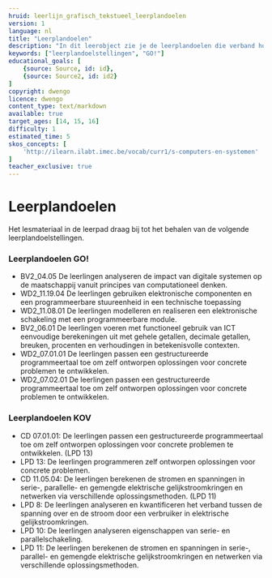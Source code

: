 ```yaml
---
hruid: leerlijn_grafisch_tekstueel_leerplandoelen
version: 1
language: nl
title: "Leerplandoelen"
description: "In dit leerobject zie je de leerplandoelen die verband houden met het materiaal uit dit leerpad."
keywords: ["leerplandoelstellingen", "GO!"]
educational_goals: [
    {source: Source, id: id}, 
    {source: Source2, id: id2}
]
copyright: dwengo
licence: dwengo
content_type: text/markdown
available: true
target_ages: [14, 15, 16]
difficulty: 1
estimated_time: 5
skos_concepts: [
    'http://ilearn.ilabt.imec.be/vocab/curr1/s-computers-en-systemen'
]
teacher_exclusive: true
---
```


# Leerplandoelen

Het lesmateriaal in de leerpad draag bij tot het behalen van de volgende leerplandoelstellingen.

### Leerplandoelen GO!

<ul class="dwengo-content leerplandoelen">
    <li>BV2_04.05 De leerlingen analyseren de impact van digitale systemen op de maatschappij vanuit principes van computationeel denken.</li>
    <li>WD2_11.19.04 De leerlingen gebruiken elektronische componenten en een programmeerbare stuureenheid in een technische toepassing</li>
    <li>WD2_11.08.01 De leerlingen modelleren en realiseren een elektronische schakeling met een programmeerbare module.</li>
    <li>BV2_06.01 De leerlingen voeren met functioneel gebruik van ICT eenvoudige berekeningen uit met gehele getallen, decimale getallen, breuken, procenten en verhoudingen in betekenisvolle contexten.</li>
    <li>WD2_07.01.01 De leerlingen passen een gestructureerde programmeertaal toe om zelf ontworpen oplossingen voor concrete problemen te ontwikkelen.</li>
    <li>WD2_07.02.01 De leerlingen passen een gestructureerde programmeertaal toe om zelf ontworpen oplossingen voor concrete problemen te ontwikkelen.</li>
</ul>

### Leerplandoelen KOV

<ul class="dwengo-content leerplandoelen">
    <li>CD 07.01.01: De leerlingen passen een gestructureerde programmeertaal toe om zelf ontworpen oplossingen voor concrete problemen te ontwikkelen. (LPD 13)</li>
    <li>LPD 13: De leerlingen programmeren zelf ontworpen oplossingen voor concrete problemen.</li>
    <li>CD 11.05.04: De leerlingen berekenen de stromen en spanningen in serie-, parallelle- en gemengde elektrische gelijkstroomkringen en netwerken via verschillende oplossingsmethoden. (LPD 11)</li>
    <li>LPD 8: De leerlingen analyseren en kwantificeren het verband tussen de spanning over en de stroom door een verbruiker in elektrische gelijkstroomkringen.</li>
    <li>LPD 10: De leerlingen analyseren eigenschappen van serie- en parallelschakeling.</li>
    <li>LPD 11: De leerlingen berekenen de stromen en spanningen in serie-, parallel- en gemengde elektrische gelijkstroomkringen en netwerken via verschillende oplossingsmethoden.</li>
</ul>
